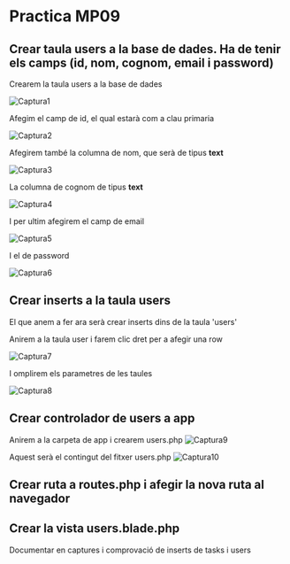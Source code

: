 # Practica MP09

## Crear taula users a la base de dades. Ha de tenir els camps (id, nom, cognom, email i password)
Crearem la taula users a la base de dades

![Captura1](Capturas/Selección_001.png)

Afegim el camp de id, el qual estarà com a clau primaria

![Captura2](Capturas/Selección_002.png)

Afegirem també la columna de nom, que serà de tipus **text**

![Captura3](Capturas/Selección_003.png)

La columna de cognom de tipus **text**

![Captura4](Capturas/Selección_004.png)


I per ultim afegirem el camp de email

![Captura5](Capturas/Selección_005.png)

I el de password

![Captura6](Capturas/Selección_006.png)

## Crear inserts a la taula users

El que anem a fer ara serà crear inserts dins de la taula 'users'

Anirem a la taula user i farem clic dret per a afegir una row

![Captura7](Capturas/Selección_007.png)

I omplirem els parametres de les taules

![Captura8](Capturas/Selección_008.png)

## Crear controlador de users a app

Anirem a la carpeta de app i crearem users.php
![Captura9](Capturas/Selección_009.png)

Aquest serà el contingut del fitxer users.php
![Captura10](Capturas/Selección_010.png)

## Crear ruta a routes.php i afegir la nova ruta al navegador
## Crear la vista users.blade.php

Documentar en captures i comprovació de inserts de tasks i users